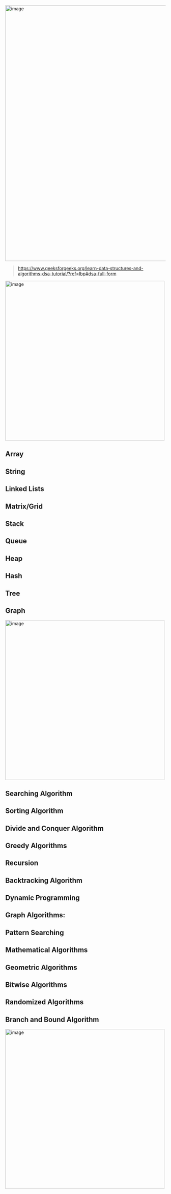 <img width="800" alt="image" src="https://github.com/minchangggg/DSA/assets/125820144/c093f34c-9c34-4a1e-b081-d5eb4e286f68">

> https://www.geeksforgeeks.org/learn-data-structures-and-algorithms-dsa-tutorial/?ref=lbp#dsa-full-form

<img width="500" alt="image" src="https://github.com/minchangggg/DSA/assets/125820144/c9cbdc38-9c7e-4362-8dc4-1d3fd73787f7">

## Array
## String
## Linked Lists
## Matrix/Grid
## Stack
## Queue
## Heap
## Hash
## Tree
## Graph

<img width="500" alt="image" src="https://github.com/minchangggg/DSA/assets/125820144/e5cca2b9-5f0a-4389-ad92-219a25905d6f">

## Searching Algorithm
## Sorting Algorithm
## Divide and Conquer Algorithm
## Greedy Algorithms
## Recursion
## Backtracking Algorithm
## Dynamic Programming
## Graph Algorithms:
## Pattern Searching
## Mathematical Algorithms
## Geometric Algorithms
## Bitwise Algorithms
## Randomized Algorithms
## Branch and Bound Algorithm

<img width="500" alt="image" src="https://github.com/minchangggg/DSA/assets/125820144/1b510502-b5e2-4c5d-afc3-4b59a429cf8c">
